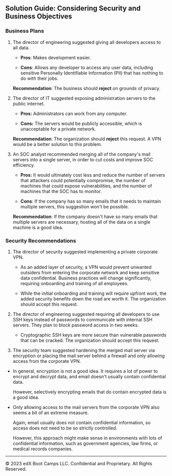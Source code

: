 ## Solution Guide: Considering Security and Business Objectives

### Business Plans

1. The director of engineering suggested giving all developers access to all data. 
  
    - **Pros**: Makes development easier. 
    
    - **Cons**: Allows any developer to access any user data, including sensitive Personally Identifiable Information (PII) that has nothing to do with their jobs. 
    
   **Recommendation**: The business should **reject** on grounds of privacy.

2. The director of IT suggested exposing administration servers to the public internet. 

    - **Pros:** Administrators can work from any computer. 
    
    - **Cons:** The servers would be publicly accessible, which is unacceptable for a private network. 
    
    **Recommendation**: The organization should **reject** this request. A VPN would be a better solution to this problem.

3. An SOC analyst recommended merging all of the company's mail servers into a single server, in order to cut costs and improve SOC efficiency. 

    - **Pros:** It would ultimately cost less and reduce the number of servers that attackers could potentially compromise, the number of machines that could expose vulnerabilities, and the number of machines that the SOC has to monitor.

    - **Cons**: If the company has so many emails that it needs to maintain multiple servers, this suggestion won't be possible.

     **Recommendation**: If the company doesn't have so many emails that multiple servers are necessary, hosting all of the data on a single machine is a good idea. 
    
### Security Recommendations

1. The director of security suggested implementing a private corporate VPN.  

    - As an added layer of security, a VPN would prevent unwanted outsiders from entering the corporate network and keep sensitive data confidential. Business practices will change significantly, requiring onboarding and training of all employees. 

    - While the initial onboarding and training will require upfront work, the added security benefits down the road are worth it. The organization should accept this request. 


2. The director of engineering suggested requiring all developers to use SSH keys instead of passwords to communicate with internal SSH servers. They plan to block password access in two weeks.

    - Cryptographic SSH keys are more secure than vulnerable passwords that can be cracked. The organization should accept this request. 


3. The security team suggested hardening the merged mail server via encryption or placing the mail server behind a firewall and only allowing access from the corporate VPN.
  
  - In general, encryption is not a good idea. It requires a lot of power to encrypt and decrypt data, and email doesn't usually contain confidential data.
  
    However, selectively encrypting emails that do contain encrypted data is a good idea.
    
   - Only allowing access to the mail servers from the corporate VPN also seems a bit of an extreme measure. 
    
     Again, email usually does not contain confidential information, so access does not need to be so strictly controlled. 
    
     However, this approach might make sense in environments with lots of confidential information, such as government agencies, law firms, or medical records companies.

--- 
© 2023 edX Boot Camps LLC. Confidential and Proprietary. All Rights Reserved.
